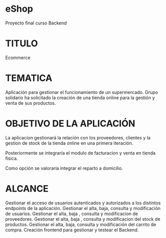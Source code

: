 # eShop
Proyecto final curso Backend 

# TITULO
Ecommerce

# TEMATICA
Aplicación para gestionar el funcionamiento de un supermercado. Grupo solidario ha solicitado la creación de una tienda online para la gestión y venta de sus productos. 

# OBJETIVO DE LA APLICACIÓN
La aplicacion gestionará la relación con los proveedores, clientes y la gestion de stock de la tienda
online en una primera iteración. 

Posteriormente se integraría el modulo de facturacion y venta en tienda física.

Como opción se valoraría integrar el reparto a domicilio.

# ALCANCE
Gestionar el acceso de usuarios autenticados y autorizados a los distintos endpoints de la aplicación.
Gestionar el alta, baja, consulta y modificación de usuarios.
Gestionar el alta, baja , consulta y modificacion de proveedores.
Gestionar el alta, baja , consulta y modificacion del stock de productos.
Gestionar el alta, baja, consulta y modificación del carrito de compra.
Creación frontend para gestionar y testear el Backend.
